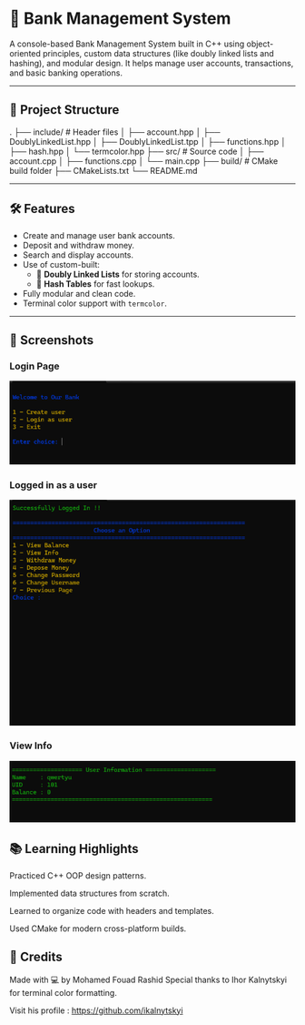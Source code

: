 # 🏦 Bank Management System

A console-based Bank Management System built in C++ using object-oriented principles, custom data structures (like doubly linked lists and hashing), and modular design. It helps manage user accounts, transactions, and basic banking operations.

---

## 📁 Project Structure

.
├── include/ # Header files
│ ├── account.hpp
│ ├── DoublyLinkedList.hpp
│ ├── DoublyLinkedList.tpp
│ ├── functions.hpp
│ ├── hash.hpp
│ └── termcolor.hpp
├── src/ # Source code
│ ├── account.cpp
│ ├── functions.cpp
│ └── main.cpp
├── build/ # CMake build folder
├── CMakeLists.txt
└── README.md


---

## 🛠️ Features

- Create and manage user bank accounts.
- Deposit and withdraw money.
- Search and display accounts.
- Use of custom-built:
  - 🔁 **Doubly Linked Lists** for storing accounts.
  - 🧠 **Hash Tables** for fast lookups.
- Fully modular and clean code.
- Terminal color support with `termcolor`.

---

## 📸 Screenshots

### Login Page


![alt text](image.png)

### Logged in as a user


![alt text](image-1.png)

### View Info


![alt text](image-2.png)

## 📚 Learning Highlights


Practiced C++ OOP design patterns.

Implemented data structures from scratch.

Learned to organize code with headers and templates.

Used CMake for modern cross-platform builds.

## 🤝 Credits


Made with 💻 by Mohamed Fouad Rashid
Special thanks to Ihor Kalnytskyi for terminal color formatting.

Visit his profile : https://github.com/ikalnytskyi
